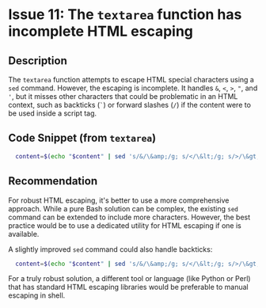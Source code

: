 # Issue 11: The `textarea` function has incomplete HTML escaping

## Description
The `textarea` function attempts to escape HTML special characters using a `sed` command. However, the escaping is incomplete. It handles `&`, `<`, `>`, `"`, and `'`, but it misses other characters that could be problematic in an HTML context, such as backticks (`` ` ``) or forward slashes (`/`) if the content were to be used inside a script tag.

## Code Snippet (from `textarea`)
```bash
  content=$(echo "$content" | sed 's/&/\&amp;/g; s/</\&lt;/g; s/>/\&gt;/g; s/"/\&quot;/g; s/'"'"'/\&#39;/g') # Escape HTML special characters
```

## Recommendation
For robust HTML escaping, it's better to use a more comprehensive approach. While a pure Bash solution can be complex, the existing `sed` command can be extended to include more characters. However, the best practice would be to use a dedicated utility for HTML escaping if one is available.

A slightly improved `sed` command could also handle backticks:
```bash
  content=$(echo "$content" | sed 's/&/\&amp;/g; s/</\&lt;/g; s/>/\&gt;/g; s/"/\&quot;/g; s/'"'"'/\&#39;/g; s/`/&#96;/g')
```
For a truly robust solution, a different tool or language (like Python or Perl) that has standard HTML escaping libraries would be preferable to manual escaping in shell.
